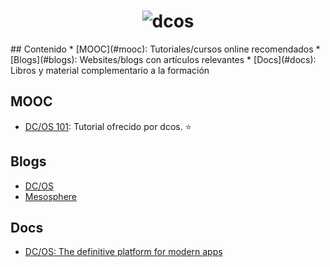 <h1 align="center">
	<img src="https://camo.githubusercontent.com/903a7ec4752041da877b39fa87284b2f675f9fa1/68747470733a2f2f61636f6d626c6f67696d616765732e626c6f622e636f72652e77696e646f77732e6e65742f6d656469612f44656661756c742f57696e646f77732d4c6976652d5772697465722f64636f736c6f676f2e706e67" alt="dcos">
	<br>
</h1>
## Contenido
* [MOOC](#mooc): Tutoriales/cursos online recomendados
* [Blogs](#blogs): Websites/blogs con artículos relevantes
* [Docs](#docs): Libros y material complementario a la formación

## MOOC
- [DC/OS 101](https://dcos.io/docs/1.8/usage/tutorials/dcos-101/): Tutorial ofrecido por dcos. :star:

## Blogs
- [DC/OS](https://dcos.io/blog/)
- [Mesosphere](https://mesosphere.com/blog/)

## Docs
- [DC/OS: The definitive platform for modern apps](http://www.slideshare.net/DatioBD/apache-mesos-the-definitive-platform-for-modern-apps)

